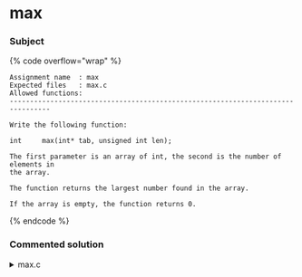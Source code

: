 # max

### Subject

{% code overflow="wrap" %}
```
Assignment name  : max
Expected files   : max.c
Allowed functions:
--------------------------------------------------------------------------------

Write the following function:

int		max(int* tab, unsigned int len);

The first parameter is an array of int, the second is the number of elements in
the array.

The function returns the largest number found in the array.

If the array is empty, the function returns 0.
```
{% endcode %}

### Commented solution

<details>

<summary>max.c</summary>

{% code overflow="wrap" lineNumbers="true" %}
```c
int		max(int* tab, unsigned int len)
{
	int count = 0;
	int result = 0;
	int i = 0;
	if (len > 0)
	{
		while (count < len)
		{
			if (tab[i] > result)
				result = tab[i];
			i++;
			count++;
		}
		return (result);
	}
	return (0);
}

#include <stdio.h>

int main()
{
	int int_tab[] = {1, 3, 2, 10, 9};
	printf("%d", max(int_tab, 5));
}
```
{% endcode %}

</details>
